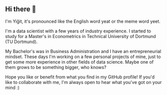 ## Hi there 👋

I'm Yiğit, it's pronounced like the English word yeat or the meme word yeet.

I'm a data scientist with a few years of industry experience. I started to study for a Master's in Econometrics in Technical University of Dortmund (TU Dortmund).

My Bachelor's was in Business Administration and I have an entrepreneurial mindset. 
These days I'm working on a few personal projects of mine, just to get some more experience in other fields of data science. 
Maybe one of them grows to be something bigger, who knows?

Hope you like or benefit from what you find in my GitHub profile!
If you'd like to collaborate with me, I'm always open to hear what you've got on your mind :)
